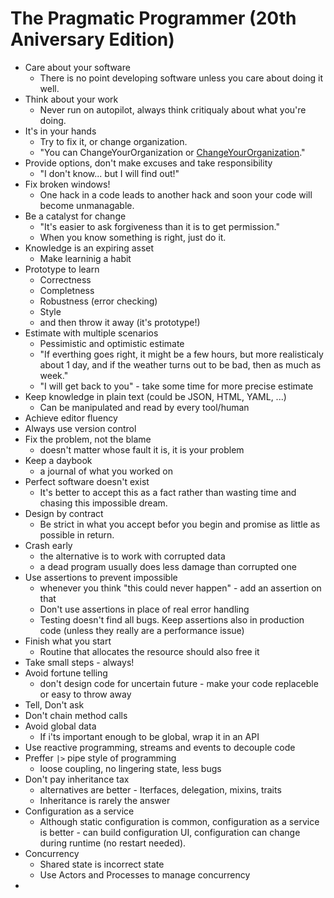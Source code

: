 # The Pragmatic Programmer (20th Aniversary Edition)

- Care about your software
  - There is no point developing software unless you care about doing it well.
- Think about your work
  - Never run on autopilot, always think critiqualy about what you're doing.
- It's in your hands
  - Try to fix it, or change organization.
  - "You can ChangeYourOrganization or [ChangeYourOrganization](https://wiki.c2.com/?ChangeYourOrganization)."
- Provide options, don't make excuses and take responsibility
  - "I don't know... but I will find out!"
- Fix broken windows!
  - One hack in a code leads to another hack and soon your code will become unmanagable.
- Be a catalyst for change
  - "It's easier to ask forgiveness than it is to get permission."
  - When you know something is right, just do it.
- Knowledge is an expiring asset
  - Make learninig a habit
- Prototype to learn
  - Correctness
  - Completness
  - Robustness (error checking)
  - Style
  - and then throw it away (it's prototype!)
- Estimate with multiple scenarios
  - Pessimistic and optimistic estimate
  - "If everthing goes right, it might be a few hours, but more realisticaly about 1 day, and if the weather turns out to be bad, then as much as week."
  - "I will get back to you" - take some time for more precise estimate
- Keep knowledge in plain text (could be JSON, HTML, YAML, ...)
  - Can be manipulated and read by every tool/human
- Achieve editor fluency
- Always use version control
- Fix the problem, not the blame
  - doesn't matter whose fault it is, it is your problem
- Keep a daybook
  - a journal of what you worked on
- Perfect software doesn't exist
  - It's better to accept this as a fact rather than wasting time and chasing this impossible dream.
- Design by contract
  - Be strict in what you accept befor you begin and promise as little as possible in return.
- Crash early 
  - the alternative is to work with corrupted data
  - a dead program usually does less damage than corrupted one
- Use assertions to prevent impossible
  - whenever you think "this could never happen" - add an assertion on that
  - Don't use assertions in place of real error handling
  - Testing doesn't find all bugs. Keep assertions also in production code (unless they really are a performance issue)
- Finish what you start
  - Routine that allocates the resource should also free it
- Take small steps - always!
- Avoid fortune telling 
  - don't design code for uncertain future - make your code replaceble or easy to throw away
- Tell, Don't ask
- Don't chain method calls
- Avoid global data
  - If i'ts important enough to be global, wrap it in an API
- Use reactive programming, streams and events to decouple code
- Preffer `|>` pipe style of programming
  - loose coupling, no lingering state, less bugs
- Don't pay inheritance tax
  - alternatives are better - Iterfaces, delegation, mixins, traits
  - Inheritance is rarely the answer
- Configuration as a service
  - Although static configuration is common, configuration as a service is better - can build configuration UI, configuration can change during runtime (no restart needed).
- Concurrency
  - Shared state is incorrect state
  - Use Actors and Processes to manage concurrency
- 
